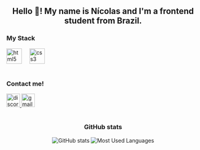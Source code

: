 <h2 align="center">Hello 👋! My name is Nícolas and I'm a frontend student from Brazil.</h2>

<div align="left">
  <h3 align="left">My Stack</h3>
  <img src="https://cdn.jsdelivr.net/gh/devicons/devicon/icons/html5/html5-original.svg" height="40" alt="html5 logo"  />
  <img width="12" />
  <img src="https://cdn.jsdelivr.net/gh/devicons/devicon/icons/css3/css3-original.svg" height="40" alt="css3 logo"  />
</div>

#

<div align="left">
  <h3 align="left">Contact me!</h3>
  <a href="https://discord.gg/MM6Wwqrq" target="_blank">
    <img src="https://img.shields.io/static/v1?message=Discord&logo=discord&label=&color=7289DA&logoColor=white&labelColor=&style=for-the-badge" height="35" alt="discord logo"  />
  </a>

  <a href="https://mail.google.com/mail/u/0/#inbox" target="_blank">
    <img src="https://img.shields.io/static/v1?message=Gmail&logo=gmail&label=&color=D14836&logoColor=white&labelColor=&style=for-the-badge" height="35" alt="gmail logo"  />
  </a>
</div>

#

<div align= center>
  <h3 align="center">GitHub stats</h3>
    <img src="https://github-readme-stats-git-masterrstaa-rickstaa.vercel.app/api?username=NicolasBonzanini0&hide_title=true&show_icons=true&include_all_commits=false&count_private=true&line_height=25&bg_color=000&title_color=83fbff&text_color=FFF&border_radius=3&border_color=4c73cf&icon_color=2ba8fb&theme=jolly" alt="GitHub stats">
      
  <img src="https://github-readme-stats-git-masterrstaa-rickstaa.vercel.app/api/top-langs/?username=NicolasBonzanini0&line_height=10&card_width=290&layout=compact&hide_title=false&count_private=true&langs_count=4&show_icons=true&title_color=4ccbcfs&bg_color=000&text_color=8B8B8B&border_radius=3&border_color=4c73cf&count_private=true" alt="Most Used Languages">
</div>
